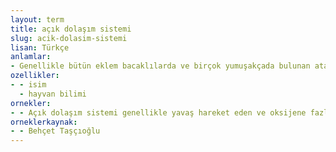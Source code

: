 ```yaml
---
layout: term
title: açık dolaşım sistemi
slug: acik-dolasim-sistemi
lisan: Türkçe
anlamlar:
- Genellikle bütün eklem bacaklılarda ve birçok yumuşakçada bulunan atardamar ve kan boşluğundan oluşmuş açık bir dolaşım sistemi
ozellikler:
- - isim
  - hayvan bilimi
ornekler:
- - Açık dolaşım sistemi genellikle yavaş hareket eden ve oksijene fazla gereksinme duymayan hayvanlarda bulunur.
orneklerkaynak:
- - Behçet Taşçıoğlu
---
```

